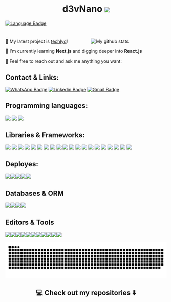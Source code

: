 <h1 align="center">
  d3vNano
  <img align="center" src="https://readme-typing-svg.demolab.com?font=Fira+Code&color=FFFFFF&center=true&vCenter=true&width=1000&lines=Hello!+My+name+is+Luiz+Dorigo;and+i'm+a+Full+Stack+Developer." />
</h1>

[![Language Badge](https://img.shields.io/badge/Language-EN--US-000?labelColor=000&style=social)](https://github.com/d3vNano/d3vNano/blob/main/README.md)
<h1></h1>


<div>
<img align="right" width="47%" src="https://github-readme-stats.vercel.app/api?username=d3vNano&title_color=FFF&icon_color=FFF&text_color=9f9f9f&border_color=000000&bg_color=000&show_icons=true" alt="My github stats"/>


🔭 My latest project is [techlyd]()!

🌱 I'm currently learning **Next.js** and digging deeper into **React.js**

💬 Feel free to reach out and ask me anything you want:
</div>

<h2>Contact & Links:</h2>

<!--
<img align="right" width="50%" src="https://github-readme-stats.vercel.app/api/top-langs/?username=d3vNano&langs_count=3&title_color=FFF&icon_color=FFF&text_color=9f9f9f&border_color=000000&bg_color=050505"/>
-->


[![WhatsApp Badge](https://img.shields.io/badge/WhatsApp-000000?style=for-the-badge&logo=whatsapp&logoColor=white)](https://wa.me/5541996627334?text=Ol%C3%A1%2C+vim+atrav%C3%A9s+do+seu+GitHub%21+... "Contato via WhatsApp")
[![Linkedin Badge](https://img.shields.io/badge/-in/d3vNano-000000?style=for-the-badge&logo=Linkedin&logoColor=white)](https://www.linkedin.com/in/d3vNano/ "Conecte-se no LinkedIn")
[![Gmail Badge](https://img.shields.io/badge/-contato.dorigo@gmail.com-000000?style=for-the-badge&logo=Gmail&logoColor=white)](mailto:contao.dorigo@gmail.com "Contato via E-mail")

<h2>Programming languages:</h2>

<img src="https://img.shields.io/badge/HTML5-000?style=for-the-badge&logo=html5&logoColor=white"/> <img src="https://img.shields.io/badge/CSS3-000?style=for-the-badge&logo=css3&logoColor=white"/> <img src="https://img.shields.io/badge/JavaScript-000?style=for-the-badge&logo=javascript&logoColor=FFFFFF"/>

<h2>Libraries & Frameworks:</h2>

<img src="https://img.shields.io/badge/React.js-000?style=for-the-badge&logo=react&logoColor=FFFFFF"/> <img src="https://img.shields.io/badge/styled--components-000?style=for-the-badge&logo=styled-components&logoColor=white"/> <img src="https://img.shields.io/badge/React Query-000?style=for-the-badge&logo=reactquery&logoColor=white"/> <img src="https://img.shields.io/badge/Axios|Fetch-000?style=for-the-badge&logo=axios&logoColor=white"/> <img src="https://img.shields.io/badge/webpack-000?style=for-the-badge&logo=webpack&logoColor=white"/> <img src="https://img.shields.io/badge/Prettier-000?style=for-the-badge&logo=prettier&logoColor=FFFFFF"/> <img src="https://img.shields.io/badge/Next.js-000?style=for-the-badge&logo=next.js&logoColor=FFFFFF"/> <img src="https://img.shields.io/badge/Sass|Scss-000?style=for-the-badge&logo=sass&logoColor=white"/> <img src="https://img.shields.io/badge/TailwindCss-000?style=for-the-badge&logo=tailwindcss&logoColor=white"/> <img src="https://img.shields.io/badge/Node.js-000?style=for-the-badge&logo=nodedotjs&logoColor=white"/> <img src="https://img.shields.io/badge/Express.js-000?style=for-the-badge&logo=express&logoColor=white"/> <img src="https://img.shields.io/badge/Typescript-000?style=for-the-badge&logo=typescript&logoColor=white"/> <img src="https://img.shields.io/badge/JWT-000?style=for-the-badge&logo=jsonwebtokens&logoColor=white"/> <img src="https://img.shields.io/badge/oauth-000?style=for-the-badge&logo=singlestore&logoColor=white"/> <img src="https://img.shields.io/badge/jest-000?style=for-the-badge&logo=jest&logoColor=white"/> <img src="https://img.shields.io/badge/nest.js-000?style=for-the-badge&logo=nestjs&logoColor=white"/> <img src="https://img.shields.io/badge/npm-000?style=for-the-badge&logo=npm&logoColor=white"/> <img src="https://img.shields.io/badge/dotenv-000?style=for-the-badge&logo=dotenv&logoColor=white"/> <img src="https://img.shields.io/badge/eslint-000?style=for-the-badge&logo=eslint&logoColor=white"/> <img src="https://img.shields.io/badge/docker-000?style=for-the-badge&logo=docker&logoColor=white"/>

<h2>Deployes:</h2>

<img src="https://img.shields.io/badge/vercel-000?style=for-the-badge&logo=vercel&logoColor=white"/><img src="https://img.shields.io/badge/render-000?style=for-the-badge&logo=render&logoColor=white"/><img src="https://img.shields.io/badge/MongoDB Atlas-000?style=for-the-badge&logo=mongodb&logoColor=white"/><img src="https://img.shields.io/badge/aws-000?style=for-the-badge&logo=amazonaws&logoColor=white"/><img src="https://img.shields.io/badge/MongoDB-000?style=for-the-badge&logo=mongodb&logoColor=white"/>

<h2>Databases & ORM</h2>

<img src="https://img.shields.io/badge/MongoDB-000?style=for-the-badge&logo=mongodb&logoColor=white"/><img src="https://img.shields.io/badge/postgresql-000?style=for-the-badge&logo=postgresql&logoColor=white"/><img src="https://img.shields.io/badge/prisma-000?style=for-the-badge&logo=prisma&logoColor=white"/><img src="https://img.shields.io/badge/redis-000?style=for-the-badge&logo=redis&logoColor=white"/>

<h2>Editors & Tools</h2>

<img src="https://img.shields.io/badge/vscode-000?style=for-the-badge&logo=visualstudiocode&logoColor=white"/><img src="https://img.shields.io/badge/git-000?style=for-the-badge&logo=git&logoColor=white"/><img src="https://img.shields.io/badge/notion-000?style=for-the-badge&logo=notion&logoColor=white"/><img src="https://img.shields.io/badge/trello-000?style=for-the-badge&logo=trello&logoColor=white"/><img src="https://img.shields.io/badge/figma-000?style=for-the-badge&logo=figma&logoColor=white"/><img src="https://img.shields.io/badge/adobe cc-000?style=for-the-badge&logo=adobecreativecloud&logoColor=white"/><img src="https://img.shields.io/badge/photoshop-000?style=for-the-badge&logo=adobephotoshop&logoColor=white"/><img src="https://img.shields.io/badge/illustrator-000?style=for-the-badge&logo=adobeillustrator&logoColor=white"/><img src="https://img.shields.io/badge/indesign-000?style=for-the-badge&logo=adobeindesign&logoColor=white"/><img src="https://img.shields.io/badge/dreamweaver-000?style=for-the-badge&logo=adobedreamweaver&logoColor=white"/><img src="https://img.shields.io/badge/premiere-000?style=for-the-badge&logo=adobepremierepro&logoColor=white"/>


<img src="https://raw.githubusercontent.com/Platane/snk/output/github-contribution-grid-snake.svg" alt="Snake animation" />

<h2 align="center">💻 Check out my repositories ⬇️</h2>
